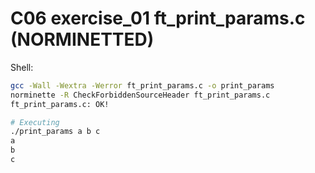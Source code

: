 # C06 exercise_01 ft_print_params.c (NORMINETTED)

Shell:
```bash
gcc -Wall -Wextra -Werror ft_print_params.c -o print_params
norminette -R CheckForbiddenSourceHeader ft_print_params.c
ft_print_params.c: OK!

# Executing
./print_params a b c
a
b
c
```
